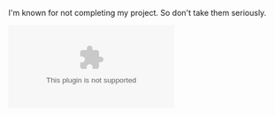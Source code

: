I'm known for not completing my project. So don't take them seriously.

![BuildingWithGo](BuildingWithGo.com)
